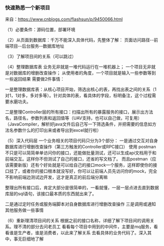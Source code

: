 ### 快速熟悉一个新项目
来自：https://www.cnblogs.com/flashsun/p/9450066.html

（1）必要条件：源码位置，部署环境

（2）从页面到数据库：千万不能深入具体代码，先整体了解：
页面访问路径--前端项目--后台服务--数据库地址

（3）了解项目间的关系（可以跳过）

（4）整理数据库表
业务无非就是一堆代码运行在一堆机器上；
一个项目无非就是对数据库的增删改查操作；
从使用者的角度，一个项目就是输入一些参数等到一些返回结果
需要做2件事情：

一是整理数据库表：从核心项目开始，筛选出核心的表，再找出表之间的关系（1对1，1对多，多对多等）。针对具体的表，看具体的字段，标明备注，这个过程需要水磨功夫。

二是整理Controller层的所有接口：扫描出所有的暴露服务的接口，展示出方法名，路径名，参数列表和返回值等（UAV支持，也可以自己做，可复用）（JavaCompiler，解析好java文件后自己写一下筛选条件，并把需要的信息如方法名参数什么的打印出来或者导出到excel就行啦）

（5）深入代码层
一个业务相关的项目代码只分为3个部分：
一是通过交互对自身数据库进行增删改查操作（第三方触发的Controller或RPC接口）
使用 postman 不只是可以简简单单访问你的接口，还能做批量测试，还可以生成api文档用于和前端交互。这样你不但测试了自己的接口，还省的写文档了。
而且postman（应该需要新版）还有个好处就是可以给自己的接口mock一个服务，这样即使你的接口挂了，或者你的接口根本就没写好，你可以让前端人员先访问你的mock，完全不影响前端边测试边开发，这才是真正的前后端分离嘛

整理出所有接口后，肯定大部分是很简单的，一看就懂，一层一层点进去直到数据库层的sql语句，该接口最本质的东西就出来了。

二是通过定时任务或服务端脚本对自身数据库进行增删改查操作
三是调用或通知其他服务做一些事情

（6）重新理清项目间的关系
根据之前的接口名称，详细了解下项目间的调用关系。理不清的部分去问老员工
看看每个项目中用到的中间件，主要是mq服务，看看谁是生产者，谁是消费者，以此来了解关系
去看具体的业务代码了。深入其中，事无巨细地了解
